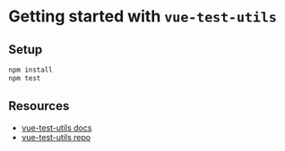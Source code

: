 # Getting started with `vue-test-utils`

## Setup

``` bash
npm install
npm test
```

## Resources

- [vue-test-utils docs](https://vue-test-utils.vuejs.org)
- [vue-test-utils repo](https://github.com/vuejs/vue-test-utils)
